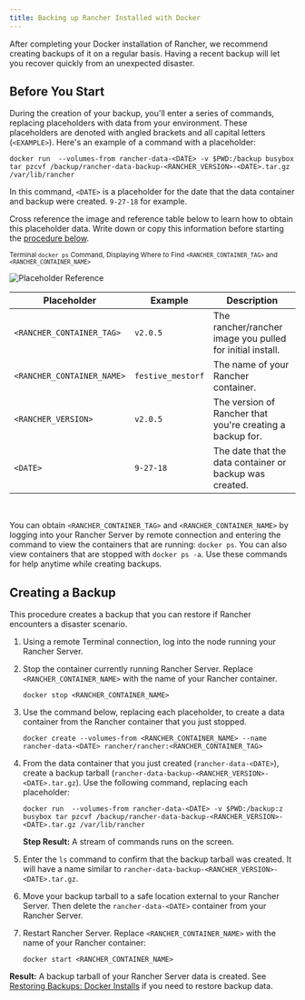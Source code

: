 ```yaml
---
title: Backing up Rancher Installed with Docker
---
```


<head>
  <link rel="canonical" href="https://ranchermanager.docs.rancher.com/how-to-guides/new-user-guides/backup-restore-and-disaster-recovery/back-up-docker-installed-rancher"/>
</head>

After completing your Docker installation of Rancher, we recommend creating backups of it on a regular basis. Having a recent backup will let you recover quickly from an unexpected disaster.

## Before You Start

During the creation of your backup, you'll enter a series of commands, replacing placeholders with data from your environment. These placeholders are denoted with angled brackets and all capital letters (`<EXAMPLE>`). Here's an example of a command with a placeholder:

```
docker run  --volumes-from rancher-data-<DATE> -v $PWD:/backup busybox tar pzcvf /backup/rancher-data-backup-<RANCHER_VERSION>-<DATE>.tar.gz /var/lib/rancher
```

In this command, `<DATE>` is a placeholder for the date that the data container and backup were created. `9-27-18` for example.

Cross reference the image and reference table below to learn how to obtain this placeholder data. Write down or copy this information before starting the [procedure below](#creating-a-backup).

<sup>Terminal <code>docker ps</code> Command, Displaying Where to Find <code>&lt;RANCHER_CONTAINER_TAG&gt;</code> and <code>&lt;RANCHER_CONTAINER_NAME&gt;</code></sup>

![Placeholder Reference](/img/placeholder-ref.png)

| Placeholder                | Example                    | Description                                               |
| -------------------------- | -------------------------- | --------------------------------------------------------- |
| `<RANCHER_CONTAINER_TAG>`  | `v2.0.5`                   | The rancher/rancher image you pulled for initial install. |
| `<RANCHER_CONTAINER_NAME>` | `festive_mestorf`          | The name of your Rancher container.                       |
| `<RANCHER_VERSION>`        | `v2.0.5`                   | The version of Rancher that you're creating a backup for. |
| `<DATE>`                   | `9-27-18`                  | The date that the data container or backup was created.   |
<br/>

You can obtain `<RANCHER_CONTAINER_TAG>` and `<RANCHER_CONTAINER_NAME>` by logging into your Rancher Server by remote connection and entering the command to view the containers that are running: `docker ps`. You can also view containers that are stopped with `docker ps -a`. Use these commands for help anytime while creating backups.

## Creating a Backup

This procedure creates a backup that you can restore if Rancher encounters a disaster scenario.


1. Using a remote Terminal connection, log into the node running your Rancher Server.

1. Stop the container currently running Rancher Server. Replace `<RANCHER_CONTAINER_NAME>` with the name of your Rancher container.

    ```
    docker stop <RANCHER_CONTAINER_NAME>
    ```
1. <a id="backup"></a>Use the command below, replacing each placeholder, to create a data container from the Rancher container that you just stopped.

    ```
    docker create --volumes-from <RANCHER_CONTAINER_NAME> --name rancher-data-<DATE> rancher/rancher:<RANCHER_CONTAINER_TAG>
    ```

1. <a id="tarball"></a>From the data container that you just created (<code>rancher-data-&lt;DATE&gt;</code>), create a backup tarball (<code>rancher-data-backup-&lt;RANCHER_VERSION&gt;-&lt;DATE&gt;.tar.gz</code>). Use the following command, replacing each placeholder:

    ```
    docker run  --volumes-from rancher-data-<DATE> -v $PWD:/backup:z busybox tar pzcvf /backup/rancher-data-backup-<RANCHER_VERSION>-<DATE>.tar.gz /var/lib/rancher
    ```

    **Step Result:** A stream of commands runs on the screen.

1. Enter the `ls` command to confirm that the backup tarball was created. It will have a name similar to `rancher-data-backup-<RANCHER_VERSION>-<DATE>.tar.gz`.

1. Move your backup tarball to a safe location external to your Rancher Server. Then delete the `rancher-data-<DATE>` container from your Rancher Server.

1. Restart Rancher Server. Replace `<RANCHER_CONTAINER_NAME>` with the name of your Rancher container:

    ```
    docker start <RANCHER_CONTAINER_NAME>
    ```

**Result:** A backup tarball of your Rancher Server data is created. See [Restoring Backups: Docker Installs](restore-docker-installed-rancher.md) if you need to restore backup data.
